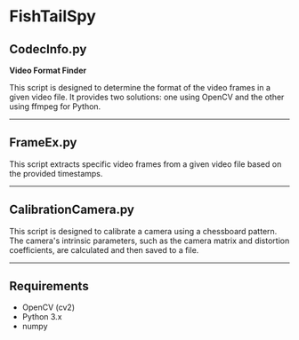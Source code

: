 # FishTailSpy

## CodecInfo.py

**Video Format Finder**

This script is designed to determine the format of the video frames in a given video file. 
It provides two solutions: one using OpenCV and the other using ffmpeg for Python.

---
## FrameEx.py

This script extracts specific video frames from a given video file based on the provided timestamps. 

---

## CalibrationCamera.py

This script is designed to calibrate a camera using a chessboard pattern. The camera's intrinsic parameters, such as the camera matrix and distortion coefficients, are calculated and then saved to a file.

---

## Requirements

- OpenCV (cv2)
- Python 3.x
- numpy 